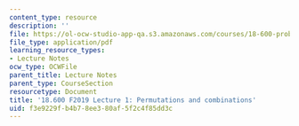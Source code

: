 ```yaml
---
content_type: resource
description: ''
file: https://ol-ocw-studio-app-qa.s3.amazonaws.com/courses/18-600-probability-and-random-variables-fall-2019/f3e9229fb4b78ee380af5f2c4f85dd3c_MIT18_600F19_lec1.pdf
file_type: application/pdf
learning_resource_types:
- Lecture Notes
ocw_type: OCWFile
parent_title: Lecture Notes
parent_type: CourseSection
resourcetype: Document
title: '18.600 F2019 Lecture 1: Permutations and combinations'
uid: f3e9229f-b4b7-8ee3-80af-5f2c4f85dd3c
---
```

